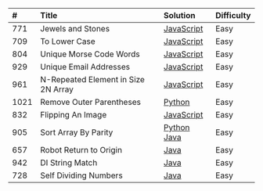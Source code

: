 |#  |Title                               |Solution  |Difficulty|
|:--|:-----------------------------------|:---------|:---------|
|771|Jewels and Stones                   |[JavaScript](https://github.com/nimpod/leetcode/blob/master/algorithms/jewels-and-stones/index.js)                  |Easy      |
|709|To Lower Case                       |[JavaScript](https://github.com/nimpod/leetcode/tree/master/algorithms/to-lower-case/index.js)                      |Easy      |
|804|Unique Morse Code Words             |[JavaScript](https://github.com/nimpod/leetcode/blob/master/algorithms/unique-morse-code-words/index.js)            |Easy      |
|929|Unique Email Addresses              |[JavaScript](https://github.com/nimpod/leetcode/blob/master/algorithms/unique-email-addresses/index.js)             |Easy      |
|961|N-Repeated Element in Size 2N Array |[JavaScript](https://github.com/nimpod/leetcode/blob/master/algorithms/N-repeated-element-in-size-2N-array/index.js)|Easy      |
|1021|Remove Outer Parentheses           |[Python](https://github.com/nimpod/leetcode/blob/master/algorithms/remove-outer-parentheses/main.py)|Easy      |
|832|Flipping An Image                   |[JavaScript](https://github.com/nimpod/leetcode/blob/master/algorithms/flipping-an-image/index.js)|Easy      |
|905|Sort Array By Parity                |[Python](https://github.com/nimpod/leetcode/blob/master/algorithms/sort-array-by-parity/main.py)  [Java](https://github.com/nimpod/leetcode/blob/master/algorithms/sort-array-by-parity/Main.java)|Easy      |
|657|Robot Return to Origin              |[Java](https://github.com/nimpod/leetcode/blob/master/algorithms/robot-returns-to-origin/Main.java)|Easy      |
|942|DI String Match                     |[Java](https://github.com/nimpod/leetcode/blob/master/algorithms/di-string-match/Main.java)|Easy      |
|728|Self Dividing Numbers               |[Java](https://github.com/nimpod/leetcode/blob/master/algorithms/self-dividing-numbers/Main.java)|Easy      |
